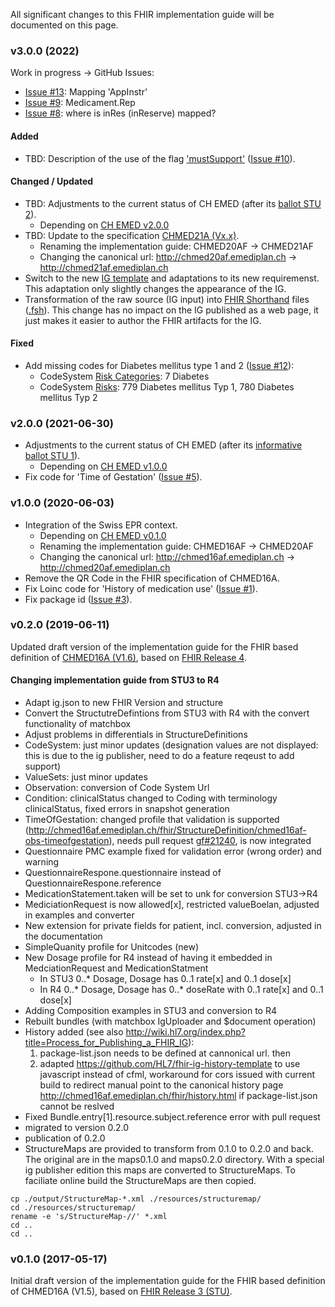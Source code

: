 
All significant changes to this FHIR implementation guide will be documented on this page.


### v3.0.0 (2022)

Work in progress -> GitHub Issues:
* [Issue #13](https://github.com/ahdis/chmed20af/issues/13): Mapping 'AppInstr'
* [Issue #9](https://github.com/ahdis/chmed20af/issues/9): Medicament.Rep
* [Issue #8](https://github.com/ahdis/chmed20af/issues/8): where is inRes (inReserve) mapped?

#### Added
* TBD: Description of the use of the flag ['mustSupport'](index.html#mustsupport) ([Issue #10](https://github.com/ahdis/chmed20af/issues/10)).

#### Changed / Updated
* TBD: Adjustments to the current status of CH EMED (after its [ballot STU 2](https://fhir.ch/ig/ch-emed/2.0.0/changelog.html)).
   * Depending on [CH EMED v2.0.0](https://fhir.ch/ig/ch-emed/2.0.0/index.html)
* TBD: Update to the specification [CHMED21A (Vx.x)]().
   * Renaming the implementation guide: CHMED20AF -> CHMED21AF
   * Changing the canonical url: http://chmed20af.emediplan.ch -> http://chmed21af.emediplan.ch
* Switch to the new [IG template](https://github.com/ahdis/chmed20af/tree/master/emediplan-template) and adaptations to its new requiremenst. This adaptation only slightly changes the appearance of the IG.
* Transformation of the raw source (IG input) into [FHIR Shorthand](http://build.fhir.org/ig/HL7/fhir-shorthand/) files ([.fsh](https://github.com/ahdis/chmed20af/tree/master/input/fsh)). This change has no impact on the IG published as a web page, it just makes it easier to author the FHIR artifacts for the IG.

#### Fixed
* Add missing codes for Diabetes mellitus type 1 and 2 ([Issue #12](https://github.com/ahdis/chmed20af/issues/12)):
   * CodeSystem [Risk Categories](CodeSystem-chmed20af-codesystem-risks-category.html): 7 Diabetes
   * CodeSystem [Risks](CodeSystem-chmed20af-codesystem-risks-cdscode.html): 779 Diabetes mellitus Typ 1, 780 Diabetes mellitus Typ 2   
   


### v2.0.0 (2021-06-30)
* Adjustments to the current status of CH EMED (after its [informative ballot STU 1](https://github.com/hl7ch/ch-emed/blob/master/0.2.0_STU1-informative-ballot.md)).
   * Depending on [CH EMED v1.0.0](http://fhir.ch/ig/ch-emed/1.0.0/index.html)
* Fix code for 'Time of Gestation' ([Issue #5](https://github.com/ahdis/chmed20af/issues/5)). 



### v1.0.0 (2020-06-03)
* Integration of the Swiss EPR context.
   * Depending on [CH EMED v0.1.0](http://fhir.ch/ig/ch-emed/0.1.0/index.html)
   * Renaming the implementation guide: CHMED16AF -> CHMED20AF
   * Changing the canonical url: http://chmed16af.emediplan.ch -> http://chmed20af.emediplan.ch
* Remove the QR Code in the FHIR specification of CHMED16A.
* Fix Loinc code for 'History of medication use' ([Issue #1](https://github.com/ahdis/chmed20af/issues/1)).
* Fix package id ([Issue #3](https://github.com/ahdis/chmed20af/issues/3)).



### v0.2.0 (2019-06-11)
Updated draft version of the implementation guide for the FHIR based definition of [CHMED16A (V1.6)](https://emediplan.ch/dbFile/305/u-ce40/dl/eMediplan_CHMED16A_V1.6.pdf), based on [FHIR Release 4](http://hl7.org/fhir/R4/).  

#### Changing implementation guide from STU3 to R4
- Adapt ig.json to new FHIR Version and structure
- Convert the StructutreDefintions from STU3 with R4 with the convert functionality of matchbox
- Adjust problems in differentials in StructureDefinitions 
- CodeSystem: just minor updates (designation values are not displayed: this is due to the ig publisher, need to do a feature reqeust to add support) 
- ValueSets: just minor updates
- Observation: conversion of Code System Url
- Condition: clinicalStatus changed to Coding with terminology clinicalStatus, fixed errors in snapshot generation
- TimeOfGestation: changed profile that validation is supported (http://chmed16af.emediplan.ch/fhir/StructureDefinition/chmed16af-obs-timeofgestation), needs pull request [gf#21240](https://github.com/hapifhir/org.hl7.fhir.core/pull/21), is now integrated
- Questionnaire PMC example fixed for validation error (wrong order) and warning
- QuestionnaireRespone.questionnaire instead of QuestionnaireRespone.reference
- MedicationStatement.taken will be set to unk for conversion STU3->R4
- MediciationRequest is now allowed[x], restricted valueBoelan, adjusted in examples and converter
- New extension for private fields for patient, incl. conversion, adjusted in the documentation 
- SimpleQuanity profile for Unitcodes (new)
- New Dosage profile for R4 instead of having it embedded in MedciationRequest and MedicationStatment 
   - In STU3 0..* Dosage, Dosage has 0..1 rate[x] and 0..1 dose[x]
   - In R4 0..* Dosage, Dosage has 0..* doseRate with 0..1 rate[x] and 0..1 dose[x]
- Adding Composition examples in STU3 and conversion to R4
- Rebuilt bundles (with matchbox IgUploader and $document operation)
- History added (see also http://wiki.hl7.org/index.php?title=Process_for_Publishing_a_FHIR_IG):
    1. package-list.json needs to be defined at cannonical url. then 
    2. adapted https://github.com/HL7/fhir-ig-history-template to use javascript instead of cfml, workaround for cors issued with current build to redirect manual point to the canonical history page http://chmed16af.emediplan.ch/fhir/history.html if package-list.json cannot be reslved
- Fixed Bundle.entry[1].resource.subject.reference	error with pull request    
- migrated to version 0.2.0
- publication of 0.2.0
- StructureMaps are provided to transform from 0.1.0 to 0.2.0 and back. The original are in the maps0.1.0 and maps0.2.0 directory. With a special ig publisher edition this maps are converted to StructureMaps. To faciliate online build the StructureMaps are then copied.

```
cp ./output/StructureMap-*.xml ./resources/structuremap/
cd ./resources/structuremap/
rename -e 's/StructureMap-//' *.xml
cd ..
cd ..
```



### v0.1.0 (2017-05-17)
Initial draft version of the implementation guide for the FHIR based definition of CHMED16A (V1.5), based on [FHIR Release 3 (STU)](http://hl7.org/fhir/STU3/). 
